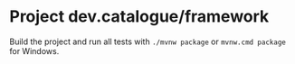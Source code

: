 # Project dev.catalogue/framework

Build the project and run all tests with `./mvnw package` or `mvnw.cmd package` for Windows.
